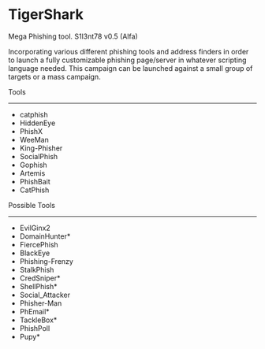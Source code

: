 # TigerShark
Mega Phishing tool.
S1l3nt78
v0.5 (Alfa)

Incorporating various different phishing tools and address finders in order to launch a fully customizable phishing page/server in
whatever scripting language needed. 
This campaign can be launched against a small group of targets or a mass campaign.

Tools
*****

- catphish
- HiddenEye
- PhishX
- WeeMan
- King-Phisher
- SocialPhish
- Gophish
- Artemis
- PhishBait
- CatPhish


Possible Tools
*****************

- EvilGinx2
- DomainHunter*
- FiercePhish
- BlackEye
- Phishing-Frenzy
- StalkPhish
- CredSniper*
- ShellPhish*
- Social_Attacker
- Phisher-Man
- PhEmail*
- TackleBox*
- PhishPoll
- Pupy*
